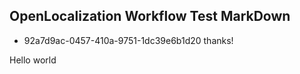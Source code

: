 ## OpenLocalization Workflow Test MarkDown
* 92a7d9ac-0457-410a-9751-1dc39e6b1d20 
thanks!

Hello world